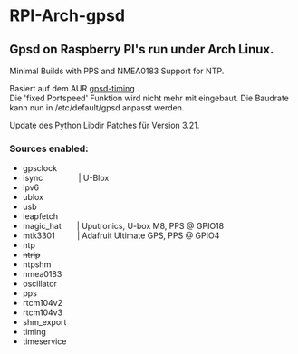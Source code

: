 # RPI-Arch-gpsd
## Gpsd on Raspberry PI's run under Arch Linux.
Minimal Builds with PPS and NMEA0183 Support for NTP.

Basiert auf dem  AUR [gpsd-timing](https://aur.archlinux.org/packages/gpsd-timing/) .<br />
Die 'fixed Portspeed' Funktion wird nicht mehr mit eingebaut. Die Baudrate kann nun in /etc/default/gpsd anpasst werden. <br />

Update des Python Libdir Patches für Version 3.21.

### Sources enabled:

* gpsclock
* isync &nbsp;&nbsp;&nbsp;&nbsp;&nbsp;&nbsp;&nbsp;&nbsp;&nbsp;&nbsp;&nbsp;&nbsp;&nbsp;&nbsp; | U-Blox
* ipv6
* ublox
* usb
* leapfetch
* magic_hat &nbsp;&nbsp;&nbsp;&nbsp;&nbsp; | Uputronics, U-box M8, PPS @ GPIO18
* mtk3301 &nbsp;&nbsp;&nbsp;&nbsp;&nbsp;&nbsp;&nbsp;&nbsp; | Adafruit Ultimate GPS, PPS @ GPIO4
* ntp
* ~~ntrip~~
* ntpshm
* nmea0183
* oscillator
* pps
* rtcm104v2
* rtcm104v3
* shm_export
* timing
* timeservice
